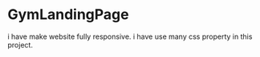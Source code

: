 # GymLandingPage
i have make website fully responsive.
i have use many css property in this project.